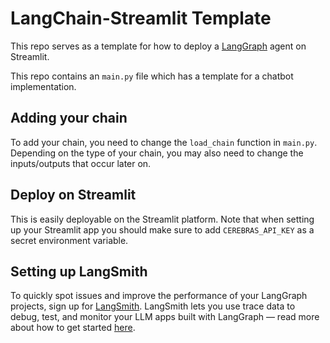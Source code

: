 # LangChain-Streamlit Template

This repo serves as a template for how to deploy a [LangGraph](https://langchain-ai.github.io/langgraph/) agent on Streamlit.

This repo contains an `main.py` file which has a template for a chatbot implementation.

## Adding your chain

To add your chain, you need to change the `load_chain` function in `main.py`.
Depending on the type of your chain, you may also need to change the inputs/outputs that occur later on.

## Deploy on Streamlit

This is easily deployable on the Streamlit platform.
Note that when setting up your Streamlit app you should make sure to add `CEREBRAS_API_KEY` as a secret environment variable.

## Setting up LangSmith

To quickly spot issues and improve the performance of your LangGraph projects, sign up for [LangSmith](https://docs.smith.langchain.com/). LangSmith lets you use trace data to debug, test, and monitor your LLM apps built with LangGraph — read more about how to get started [here](https://docs.smith.langchain.com/).
